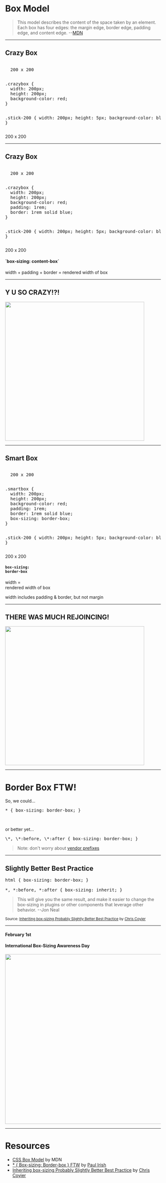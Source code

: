 # Box Model
<!-- .slide: data-state="backEndBrian juniorJacob" -->

> This model describes the content of the space taken by an element. Each box has four edges: the margin edge, border edge, padding edge, and content edge. --[MDN](https://developer.mozilla.org/en-US/docs/Web/CSS/box_model)

------

## Crazy Box
<!-- .slide: data-title="Box Model" data-state="backEndBrian juniorJacob" -->

<div class="Split">
  <div class="Split-column Split-column--55">
    <pre data-codemirror data-mode="text/html"><div class="crazybox">
  200 x 200
</div>
<div class="stick--200"></div></pre>
    <pre data-codemirror data-mode="text/css">.crazybox {
  width: 200px;
  height: 200px;
  background-color: red;
}

.stick-200 {
  width: 200px;
  height: 5px;
  background-color: blue;
}</pre>
  </div>
  <div class="Split-column Split-column--45">
    <div class="crazybox--2">200 x 200</div>
    <div class="stick--200--2"></div>
  </div>
</div>

------

## Crazy Box
<!-- .slide: data-title="Box Model" data-state="backEndBrian juniorJacob" -->

<div class="Split">
  <div class="Split-column Split-column--55">
    <pre data-codemirror data-mode="text/html"><div class="crazybox">
  200 x 200
</div>
<div class="stick--200"></div></pre>
    <pre data-codemirror data-mode="text/css" data-lines="4,5">.crazybox {
  width: 200px;
  height: 200px;
  background-color: red;
  padding: 1rem;
  border: 1rem solid blue;
}

.stick-200 {
  width: 200px;
  height: 5px;
  background-color: blue;
}</pre>
  </div>
  <div class="Split-column Split-column--45">
    <div class="crazybox--3">200 x 200</div>
    <div class="stick--200--3"></div>
    <h4 class="fragment">`box-sizing: content-box`</h4>
    <p class="fragment">width + padding + border = rendered width of box</p>
  </div>
</div>

------

## Y U SO CRAZY!?!
<!-- .slide: data-title="Box Model" data-state="backEndBrian juniorJacob" -->

<img src="./imgs/not-supposed-to-happen.gif" style="height: 450px" />

------

## Smart Box
<!-- .slide: data-title="Box Model" data-state="backEndBrian juniorJacob" -->

<div class="Split">
  <div class="Split-column Split-column--55">
    <pre data-codemirror data-mode="text/html"><div class="smartbox">
  200 x 200
</div>
<div class="stick--200"></div></pre>
    <pre data-codemirror data-mode="text/css" data-lines="6">.smartbox {
  width: 200px;
  height: 200px;
  background-color: red;
  padding: 1rem;
  border: 1rem solid blue;
  box-sizing: border-box;
}

.stick-200 {
  width: 200px;
  height: 5px;
  background-color: blue;
}</pre>
  </div>
  <div class="Split-column Split-column--45">
    <div class="smartbox--4">200 x 200</div>
    <div class="stick--200--4"></div>
    <h4 class="fragment"><code>box-sizing: <br />border-box</code></h4>
    <p class="fragment">width =<br />rendered width of box</p>
    <p class="fragment">width includes padding & border, but not margin</p>
  </div>
</div>

------

## THERE WAS MUCH REJOINCING!
<!-- .slide: data-title="Box Model" data-state="backEndBrian juniorJacob" -->

<img src="./imgs/happy-dance.gif" style="height: 450px;" />

------

# Border Box FTW!
<!-- .slide: data-title="Box Model" data-state="backEndBrian juniorJacob codeMirror--xlg" -->

So, we could...

<pre data-codemirror data-line-numbers="false">* { box-sizing: border-box; }</pre>

<div class="fragment">
<br/>
<p>or better yet...</p>
<pre data-codemirror data-line-numbers="false">\*, \*:before, \*:after { box-sizing: border-box; }</pre>
</div>

> Note: don't worry about [vendor prefixes](http://caniuse.com/#feat=css3-boxsizing)

------

## Slightly Better Best Practice
<!-- .slide: data-title="Box Model" data-state="codeMirror--xlg backEndBrian juniorJacob midLevelMelissa" -->

<pre data-codemirror data-mode="text/css" data-line-numbers="false">html { box-sizing: border-box; }

*, *:before, *:after { box-sizing: inherit; }</pre>

> This will give you the same result, and make it easier to change the box-sizing in plugins or other components that leverage other behavior. --Jon Neal

<small>Source: [Inheriting box-sizing Probably Slightly Better Best Practice](https://css-tricks.com/inheriting-box-sizing-probably-slightly-better-best-practice/) by [Chris Coyier](http://twitter.com/chriscoyier)</small>

------

#### February 1st
#### International Box-Sizing Awareness Day
<!-- .slide: data-title="Box Model" data-state="backEndBrian juniorJacob midLevelMelissa" -->

<img src="imgs/mega-protest-city-yah1.svg" style="height: 550px;" />

------

# Resources
<!-- .slide: data-title="Box Model" data-state="backEndBrian juniorJacob midLevelMelissa" -->

* [CSS Box Model](https://developer.mozilla.org/en-US/docs/Web/CSS/box_model) by MDN
* [* { Box-sizing: Border-box } FTW]() by [Paul Irish](http://www.paulirish.com/2012/box-sizing-border-box-ftw/)
* [Inheriting box-sizing Probably Slightly Better Best Practice](https://css-tricks.com/inheriting-box-sizing-probably-slightly-better-best-practice/) by [Chris Coyier](http://twitter.com/chriscoyier)
